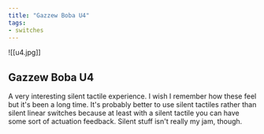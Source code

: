 ```yaml
---
title: "Gazzew Boba U4"
tags:
- switches
---
```


![[u4.jpg]]

## Gazzew Boba U4

A very interesting silent tactile experience. I wish I remember how these feel but it's been a long time. It's probably better to use silent tactiles rather than silent linear switches because at least with a silent tactile you can have some sort of actuation feedback. Silent stuff isn't really my jam, though.
